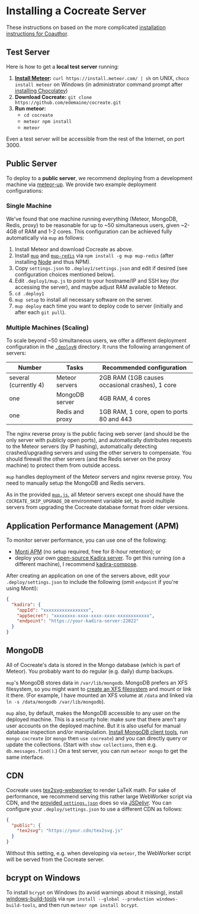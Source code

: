 # Installing a Cocreate Server

These instructions on based on the more complicated
[installation instructions for Coauthor](https://github.com/edemaine/coauthor/blob/master/INSTALL.md).

## Test Server

Here is how to get a **local test server** running:

1. **[Install Meteor](https://www.meteor.com/install):**
   `curl https://install.meteor.com/ | sh` on UNIX,
   `choco install meteor` on Windows (in administrator command prompt
   after [installing Chocolatey](https://chocolatey.org/install))
2. **Download Cocreate:** `git clone https://github.com/edemaine/cocreate.git`
3. **Run meteor:**
   * `cd cocreate`
   * `meteor npm install`
   * `meteor`

Even a test server will be accessible from the rest of the Internet,
on port 3000.

## Public Server

To deploy to a **public server**, we recommend deploying from a development
machine via [meteor-up](http://meteor-up.com/).
We provide two example deployment configurations:

### Single Machine

We've found that one machine running everything (Meteor, MongoDB, Redis, proxy)
to be reasonable for up to ~50 simultaneous users,
given ~2-4GB of RAM and 1-2 cores.
This configuration can be achieved fully automatically via `mup` as follows:

1. Install Meteor and download Cocreate as above.
2. Install [`mup`](http://meteor-up.com/) and
   [`mup-redis`](https://github.com/zodern/mup-redis)
   via `npm install -g mup mup-redis`
   (after installing [Node](https://nodejs.org/en/) and thus NPM).
3. Copy `settings.json` to `.deploy1/settings.json` and edit if desired
   (see configuration choices mentioned below).
4. Edit `.deploy1/mup.js` to point to your hostname/IP and SSH key
   (for accessing the server), and maybe adjust RAM available to Meteor.
5. `cd .deploy1`
6. `mup setup` to install all necessary software on the server.
7. `mup deploy` each time you want to deploy code to server
   (initially and after each `git pull`).

### Multiple Machines (Scaling)

To scale beyond ~50 simultaneous users, we offer a different deployment
configuration in the [`.deployN`](.deployN) directory.  It runs the
following arrangement of servers:

Number | Tasks | Recommended configuration
-------|-------|--------------------------
several (currently 4) | Meteor servers | 2GB RAM (1GB causes occasional crashes), 1 core
one | MongoDB server | 4GB RAM, 4 cores
one | Redis and proxy | 1GB RAM, 1 core, open to ports 80 and 443

The nginx reverse proxy is the public facing web server (and should be the
only server with publicly open ports), and automatically distributes
requests to the Meteor servers (by IP hashing), automatically detecting
crashed/upgrading servers and using the other servers to compensate.
You should firewall the other servers (and the Redis server on
the proxy machine) to protect them from outside access.

`mup` handles deployment of the Meteor servers and nginx reverse proxy.
You need to manually setup the MongoDB and Redis servers.

As in the provided [`mup.js`](.deployN/mup.js), all Meteor servers except one
should have the `COCREATE_SKIP_UPGRADE_DB` environment variable set, to avoid
multiple servers from upgrading the Cocreate database format from older
versions.

## Application Performance Management (APM)

To monitor server performance, you can use one of the following:

* [Monti APM](https://montiapm.com/)
  (no setup required, free for 8-hour retention); or
* deploy your own
  [open-source Kadira server](https://github.com/kadira-open/kadira-server).
  To get this running (on a different machine), I recommend
  [kadira-compose](https://github.com/edemaine/kadira-compose).

After creating an application on one of the servers above,
edit your `.deploy/settings.json` to include the following
(omit `endpoint` if you're using Monti):

```json
{
  "kadira": {
    "appId": "xxxxxxxxxxxxxxxxx",
    "appSecret": "xxxxxxxx-xxxx-xxxx-xxxx-xxxxxxxxxxxx",
    "endpoint": "https://your-kadira-server:22022"
  }
}
```

## MongoDB

All of Cocreate's data is stored in the Mongo database
(which is part of Meteor).
You probably want to do regular (e.g. daily) dump backups.
<!--
There's a script in `.backup` that I use to dump the database,
copy to the development machine, and upload to Dropbox or other cloud storage
via [rclone](https://rclone.org/).
-->

`mup`'s MongoDB stores data in `/var/lib/mongodb`.  MongoDB prefers an XFS
filesystem, so you might want to
[create an XFS filesystem](http://ask.xmodulo.com/create-mount-xfs-file-system-linux.html)
and mount or link it there.
(For example, I have mounted an XFS volume at `/data` and linked via
`ln -s /data/mongodb /var/lib/mongodb`).

`mup` also, by default, makes the MongoDB accessible to any user on the
deployed machine.  This is a security hole: make sure that there aren't any
user accounts on the deployed machine.
But it is also useful for manual database inspection and/or manipulation.
[Install MongoDB client
tools](https://docs.mongodb.com/manual/administration/install-community/),
run `mongo cocreate` (or `mongo` then `use cocreate`) and you can directly
query or update the collections.  (Start with `show collections`, then
e.g. `db.messages.find()`.)
On a test server, you can run `meteor mongo` to get the same interface.

## CDN

Cocreate uses
[tex2svg-webworker](https://github.com/edemaine/tex2svg-webworker/)
to render LaTeX math.
For sake of performance, we recommend serving this rather large WebWorker
script via CDN, and the [provided `settings.json`](settings.json)
does so via [JSDelivr](https://www.jsdelivr.com/).
You can configure your `.deploy/settings.json` to use a different CDN as follows:

```json
{
  "public": {
    "tex2svg": "https://your.cdn/tex2svg.js"
  }
}
```

Without this setting, e.g. when developing via `meteor`,
the WebWorker script will be served from the Cocreate server.

## bcrypt on Windows

To install `bcrypt` on Windows (to avoid warnings about it missing), install
[windows-build-tools](https://www.npmjs.com/package/windows-build-tools)
via `npm install --global --production windows-build-tools`, and
then run `meteor npm install bcrypt`.
